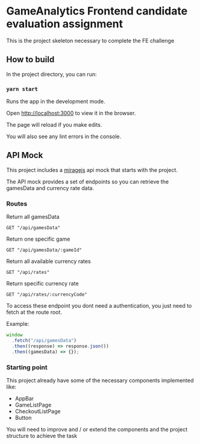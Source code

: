 # GameAnalytics Frontend candidate evaluation assignment

This is the project skeleton necessary to complete the FE challenge

## How to build

In the project directory, you can run:

### `yarn start`

Runs the app in the development mode.<br />

Open [http://localhost:3000](http://localhost:3000) to view it in the browser.

The page will reload if you make edits.<br />

You will also see any lint errors in the console.

## API Mock

This project includes a [miragejs](https://miragejs.com/) api mock that starts with the project.

The API mock provides a set of endpoints so you can retrieve the gamesData and currency rate data.

### Routes

Return all gamesData

```
GET "/api/gamesData"
```

Return one specific game

```
GET "/api/gamesData/:gameId"
```

Return all available currency rates

```
GET "/api/rates"
```

Return specific currency rate

```
GET "/api/rates/:currencyCode"
```

To access these endpoint you dont need a authentication, you just need to fetch at the route root.

Example:

```js
window
  .fetch("/api/gamesData")
  .then((response) => response.json())
  .then((gamesData) => {});
```

### Starting point

This project already have some of the necessary components implemented like:

- AppBar
- GameListPage
- CheckoutListPage
- Button

You will need to improve and / or extend the components and the project structure to achieve the task

